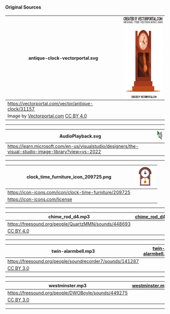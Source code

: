 #### Original Sources

| antique-clock-vectorportal.svg                                                                                       | <img src="antique-clock-vectorportal.svg" width="128" height="256" /> |
| -------------------------------------------------------------------------------------------------------------------- | --------------------------------------------------------------------- |
| https://vectorportal.com/vector/antique-clock/31157                                                                  |                                                                       |
| Image by [Vectorportal.com](https://www.vectorportal.com) [CC BY 4.0](https://creativecommons.org/licenses/by/4.0/") |                                                                       |

---

| AudioPlayback.svg                                                                                     | <img src="AudioPlayback.svg" width="32" height="32" /> |
| ----------------------------------------------------------------------------------------------------- | ------------------------------------------------------ |
| https://learn.microsoft.com/en-us/visualstudio/designers/the-visual-studio-image-library?view=vs-2022 |                                                        |

---

| clock_time_furniture_icon_209725.png                    | <img src="clock_time_furniture_icon_209725.png" width="64" height="64" /> |
| ------------------------------------------------------- | ------------------------------------------------------------------------- |
| https://icon-icons.com/icon/clock-time-furniture/209725 |                                                                           |
| https://icon-icons.com/license                          |                                                                           |

---

| chime_rod_d4.mp3                                           | [chime_rod_d4.mp3](chime_rod_d4.mp3) |
| ---------------------------------------------------------- | ------------------------------------ |
| https://freesound.org/people/QuartzMMN/sounds/448693       |                                      |
| [CC BY 4.0](https://creativecommons.org/licenses/by/4.0/") |                                      |

---

| twin-alarmbell.mp3                                         | [twin-alarmbell.mp3](twin-alarmbell.mp3) |
| ---------------------------------------------------------- | ---------------------------------------- |
| https://freesound.org/people/soundrecorder7/sounds/141287  |                                          |
| [CC BY 3.0](https://creativecommons.org/licenses/by/3.0/") |                                          |

---

| westminster.mp3                                            | [westminster.mp3](westminster.mp3) |
| ---------------------------------------------------------- | ---------------------------------- |
| https://freesound.org/people/DWOBoyle/sounds/449275        |                                    |
| [CC BY 3.0](https://creativecommons.org/licenses/by/3.0/") |                                    |

---